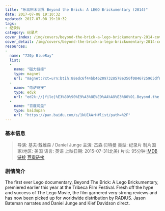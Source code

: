 ```yaml
---
title: "乐高积木世界 Beyond the Brick: A LEGO Brickumentary (2014)"
date: 2017-07-08 19:10:32
updated: 2017-07-08 19:10:32
tags:
- 纪录片
category: 纪录片
cover_index: /img/covers/beyond-the-brick-a-lego-brickumentary-2014-cover-index.jpg
cover_detail: /img/covers/beyond-the-brick-a-lego-brickumentary-2014-cover-detail.jpg
resources:
-
  name: "720p BlueRay"
  list:
  -
    name: "磁力链接"
    type: magnet
    url: "magnet:?xt=urn:btih:88edc6f44bb462097328578e350f0846725965df&tr=http://tracker.openbittorrent.com/announce&tr=udp://tracker.openbittorrent.com:80/announce&tr=udp://tr.cili001.com:6666/announce&tr=http://tracker.publicbt.com/announce&tr=udp://open.demonii.com:1337&tr=udp://tracker.opentrackr.org:1337/announce&tr=http://tr.cili001.com:6666/announce"
  -
    name: "电驴链接"
    type: ed2k
    url: "ed2k://|file|%E3%80%90%E9%A3%8E%E9%AA%A8%E3%80%91.Beyond.the.Brick.A.LEGO.Brickumentary.2014.720p.BluRay.x264.AAC.mp4|1034701488|5b6844738ed6a336b7f8ceaa35edefd8|h=4mi2fcceolo5vqsdiomchnvzjlvbvbge|/"
  -
    name: "百度网盘"
    type: baidupan
    url: "https://pan.baidu.com/s/1kUEAArH#list/path=%2F"
---
```


### 基本信息

>导演: 基夫·戴维森 / Daniel Junge
主演: 杰森·贝特曼
类型: 纪录片
制片国家/地区: 美国
语言: 英语
上映日期: 2015-07-31(北美)
片长: 95分钟
[IMDB 链接](http://www.imdb.com/title/tt3214286)
[豆瓣链接](https://movie.douban.com/subject/25897206/)

### 剧情简介

The first ever Lego documentary, Beyond The Brick: A Lego Brickumentary, premiered earlier this year at the Tribeca Film Festival. Fresh off the hype and success of The Lego Movie, the film garnered very strong reviews and has now been picked up for worldwide distribution by RADiUS. Jason Bateman narrates and Daniel Junge and Kief Davidson direct.
